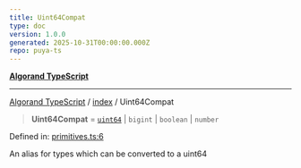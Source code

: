 ```yaml
---
title: Uint64Compat
type: doc
version: 1.0.0
generated: 2025-10-31T00:00:00.000Z
repo: puya-ts
---
```


[**Algorand TypeScript**](/reference/algorand-typescript/api/readme/)

---

[Algorand TypeScript](docs/_md/modules) / [index](docs/_md/index/README) / Uint64Compat

> **Uint64Compat** = [`uint64`](uint64) \| `bigint` \| `boolean` \| `number`

Defined in: [primitives.ts:6](https://github.com/algorandfoundation/puya-ts/blob/main/packages/algo-ts/src/primitives.ts#L6)

An alias for types which can be converted to a uint64
